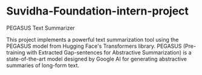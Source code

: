 # Suvidha-Foundation-intern-project

PEGASUS Text Summarizer

This project implements a powerful text summarization tool using the PEGASUS model from Hugging Face's Transformers library. PEGASUS (Pre-training with Extracted Gap-sentences for Abstractive Summarization) is a state-of-the-art model designed by Google AI for generating abstractive summaries of long-form text.
